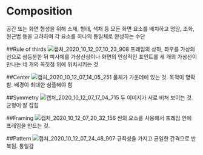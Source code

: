 # Composition
공간 또는 화면 형성을 위해 소재, 형태, 색채 등 모든 화면 요소를 배치하고 
명암, 조화, 원근법 등을 고려하여 각 요소를 하나의 통일체로 완성하는 수단

##Rule of thirds
![캡처_2020_10_12_07_10_23_908](https://user-images.githubusercontent.com/71207918/95691423-198a0e00-0c5a-11eb-8f2d-f0748c9235b1.png)
프레임의 상하, 좌우를 가상의 선으로 삼등분한 뒤 피사체를 가상선상이나 화면의 인상적인 포인트를 세 개의 가상선이 만나는 네 개의 꼭짓점 위에 위치시키는 것

##Center
![캡처_2020_10_12_07_14_05_251](https://user-images.githubusercontent.com/71207918/95691496-88fffd80-0c5a-11eb-84e6-34513d142d2d.png)
 물체가 가운데에 있는 것. 목적이 명확함. 배경이 최대한 심플해야 함
 
 ##Symmetry
 ![캡처_2020_10_12_07_17_04_715](https://user-images.githubusercontent.com/71207918/95691571-f14edf00-0c5a-11eb-87d3-a4503ba6e0bb.png)
 두 이미지가 서로 비쳐 보이는 것. 균형이 잘 잡힘
 
 ##Framing
 ![캡처_2020_10_12_07_20_32_156](https://user-images.githubusercontent.com/71207918/95691633-71754480-0c5b-11eb-806d-e541c0c53497.png)
 씬의 요소를 사용해서 프레임 안에 프레임을 만드는 것. 
 
 ##Pattern
 ![캡처_2020_10_12_07_24_48_907](https://user-images.githubusercontent.com/71207918/95691709-07a96a80-0c5c-11eb-9f29-008fe2cbb48a.png)
 규칙성을 가지고 균일한 간격으로 반복됨. 통일감 
